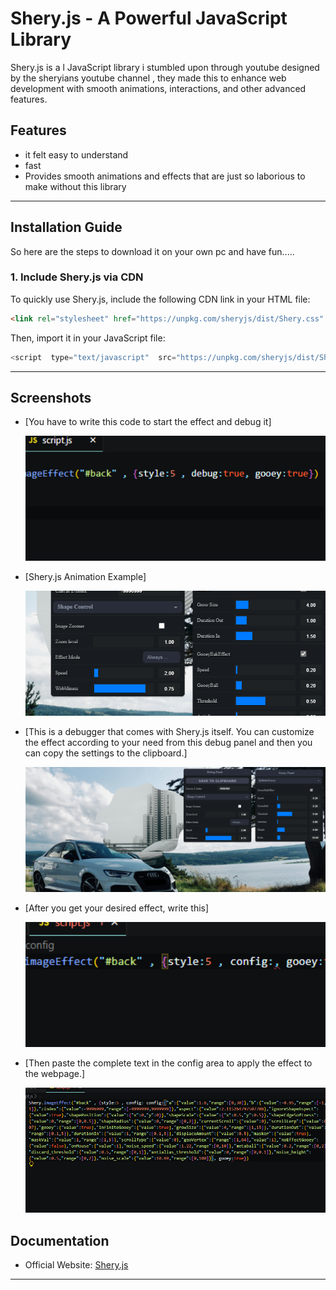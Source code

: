 # Shery.js - A Powerful JavaScript Library

Shery.js is a l JavaScript library i stumbled upon through youtube designed by the sheryians youtube channel , they made this to enhance web development with smooth animations, interactions, and other advanced features.

## Features
- it felt easy to understand
- fast
- Provides smooth animations and effects that are just so 
laborious to make without this library

---

## Installation Guide
So here are the steps to download it on your own pc and have fun.....

### 1. Include Shery.js via CDN
To quickly use Shery.js, include the following CDN link in your HTML file:
```html just above your style.css file
<link rel="stylesheet" href="https://unpkg.com/sheryjs/dist/Shery.css" />
```

Then, import it in your JavaScript file:
```js just above body tag
<script  type="text/javascript"  src="https://unpkg.com/sheryjs/dist/Shery.js"></script> 
```

---

## Screenshots

* [You have to write this code to start the effect and debug it]
  
  <img src="images/screenshot-1.png" alt="sc" style="width:500px; height:200px; object-fit:cover;">

* [Shery.js Animation Example]
  
  <img src="images/screenshot-4.png" alt="sc" style="width:500px; height:200px; object-fit:cover;">

* [This is a debugger that comes with Shery.js itself. You can customize the effect according to your need from this debug panel and then you can copy the settings to the clipboard.]
  
  <img src="images/screenshot-5.png" alt="sc" style="width:500px; height:200px; object-fit:cover;">

* [After you get your desired effect, write this]
   
  <img src="images/screenshot-2.png" alt="sc" style="width:500px; height:200px; object-fit:cover;">

* [Then paste the complete text in the config area to apply the effect to the webpage.]
   
  <img src="images/screenshot-3.png" alt="sc" style="width:500px; height:200px; object-fit:cover;">


## Documentation

- Official Website: [Shery.js]([https://sheryjs.com](https://www.npmjs.com/package/sheryjs))

---



